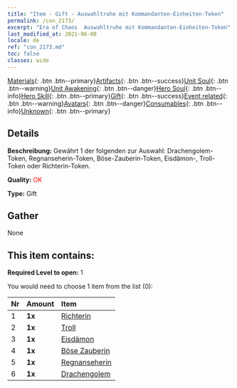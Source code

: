 ```yaml
---
title: "Item - Gift - Auswahltruhe mit Kommandanten-Einheiten-Token"
permalink: /con_2173/
excerpt: "Era of Chaos  Auswahltruhe mit Kommandanten-Einheiten-Token"
last_modified_at: 2021-06-08
locale: de
ref: "con_2173.md"
toc: false
classes: wide
---
```

 [Materials](/ItemsDE/){: .btn .btn--primary}[Artifacts](/ItemsDE/Artifacts/){: .btn .btn--success}[Unit Soul](/ItemsDE/UnitSoul/){: .btn .btn--warning}[Unit Awakening](/ItemsDE/UnitAwakening/){: .btn .btn--danger}[Hero Soul](/ItemsDE/HeroSoul/){: .btn .btn--info}[Hero Skill](/ItemsDE/HeroSkill/){: .btn .btn--primary}[Gift](/ItemsDE/Gift/){: .btn .btn--success}[Event related](/ItemsDE/Events/){: .btn .btn--warning}[Avatars](/ItemsDE/Avatars/){: .btn .btn--danger}[Consumables](/ItemsDE/Consumables/){: .btn .btn--info}[Unknown](/ItemsDE/Unknown/){: .btn .btn--primary}

## Details
 **Beschreibung:** Gewährt 1 der folgenden zur Auswahl: Drachengolem-Token, Regnanseherin-Token, Böse-Zauberin-Token, Eisdämon-, Troll-Token oder Richterin-Token.

 **Quality:** <span style="color: #FF0000">OK</span>

 **Type:** Gift

## Gather

  None

## This item contains:

 **Required Level to open:** 1

 You would need to choose 1 item from the list (0):

  | Nr | Amount |     Item    |
  |:---|:-------|:------------|
  | 1 |  **1x** | [Richterin](/ItemsDE/unt_198/) |  | 
  | 2 |  **1x** | [Troll](/ItemsDE/unt_225/) |  | 
  | 3 |  **1x** | [Eisdämon](/ItemsDE/unt_269/) |  | 
  | 4 |  **1x** | [Böse Zauberin](/ItemsDE/unt_252/) |  | 
  | 5 |  **1x** | [Regnanseherin](/ItemsDE/unt_279/) |  | 
  | 6 |  **1x** | [Drachengolem](/ItemsDE/unt_243/) |  | 
